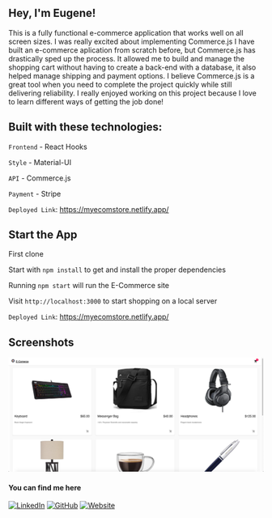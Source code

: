 ## Hey, I'm Eugene!

This is a fully functional e-commerce application that works well on all screen sizes. I was really excited about implementing Commerce.js I have built an e-commerce aplication from scratch before, but Commerce.js has drastically sped up the process. It allowed me to build and manage the shopping cart without having to create a back-end with a database, it also helped manage shipping and payment options. I believe Commerce.js is a great tool when you need to complete the project quickly while still delivering reliability. I really enjoyed working on this project because I love to learn different ways of getting the job done!

## Built with these technologies:

`Frontend` - React Hooks

`Style` - Material-UI

`API` - Commerce.js

`Payment` - Stripe

`Deployed Link`: https://myecomstore.netlify.app/

## Start the App

First clone

Start with `npm install` to get and install the proper dependencies

Running `npm start` will run the E-Commerce site

Visit `http://localhost:3000` to start shopping on a local server

`Deployed Link`: https://myecomstore.netlify.app/

## Screenshots

![Home](https://github.com/esokoletsky/e-commerce/blob/main/images/screen-shots/home.png)

#### You can find me here

<a href="https://www.linkedin.com/in/eugene-developer/" target="_blank"><img src="https://raw.githubusercontent.com/arturssmirnovs/arturssmirnovs/master/in.png" alt="LinkedIn" width="30"></a>
<a href="https://github.com/esokoletsky" target="_blank"><img src="https://raw.githubusercontent.com/arturssmirnovs/arturssmirnovs/master/git.png" alt="GitHub" width="30"></a>
<a href="https://eugene-developer.com" target="_blank"><img src="https://raw.githubusercontent.com/arturssmirnovs/arturssmirnovs/master/www.png" alt="Website" width="30"></a>
